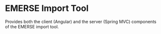 # EMERSE Import Tool

Provides both the client (Angular) and the server (Spring MVC) components of the EMERSE import tool.
